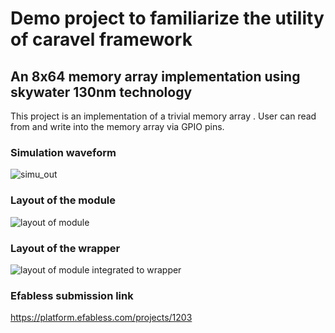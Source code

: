 # Demo project to familiarize the utility of caravel framework
## An 8x64 memory array implementation using skywater 130nm technology

This project is  an implementation of a trivial  memory array . User can read from and write into the memory array via GPIO pins.


### Simulation waveform
![simu_out](https://user-images.githubusercontent.com/96823533/179954650-16b7d835-126c-445f-b5e6-b71b92c17576.JPG)





### Layout of the module


 ![layout of module](https://user-images.githubusercontent.com/96823533/179952556-f4d6e573-fde1-4738-865b-ba136a92d4c9.jpeg)
 

### Layout of the wrapper

![layout of module integrated to wrapper](https://user-images.githubusercontent.com/96823533/179953849-c11e4e8f-2eea-464f-a106-41f825907598.jpeg)





### Efabless submission link

 
 
 https://platform.efabless.com/projects/1203

